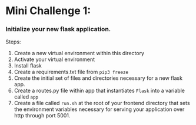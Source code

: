 # Mini Challenge 1:

### Initialize your new flask application.

Steps:

1. Create a new virtual environment within this directory
2. Activate your virtual environment
3. Install flask
4. Create a requirements.txt file from `pip3 freeze`
5. Create the initial set of files and directories necessary for a new flask app.
6. Create a routes.py file within app that instantiates `Flask` into a variable called `app`
7. Create a file called `run.sh` at the root of your frontend directory that sets the environment variables necessary for serving your application over http through port 5001.

